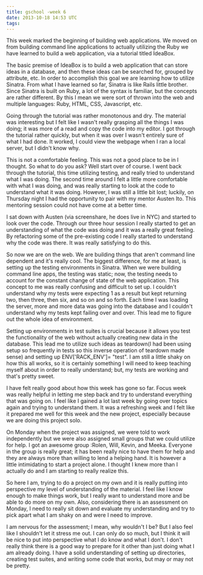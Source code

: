 ```yaml
---
title: gschool -week 6
date: 2013-10-18 14:53 UTC
tags:
---
```


 This week marked the beginning of building web applications.  We moved on from building command line applications to actually utilizing the Ruby we have learned to build a web application, via a tutorial titled IdeaBox.

 The basic premise of IdeaBox is to build a web application that can store ideas in a database, and then these ideas can be searched for, grouped by attribute, etc.  In order to accomplish this goal we are learning how to utilize Sinatra.  From what I have learned so far, Sinatra is like Rails little brother.  Since Sinatra is built on Ruby, a lot of the syntax is familiar, but the concepts are rather different.  By this I mean we were sort of thrown into the web and multiple languages: Ruby, HTML, CSS, Javascript, etc.  

 Going through the tutorial was rather monotonous and dry.  The material was interesting but I felt like I wasn't really grasping all the things I was doing; it was more of a read and copy the code into my editor. I got through the tutorial rather quickly, but when it was over I wasn't entirely sure of what I had done.  It worked, I could view the webpage when I ran a local server, but I didn't know why. 

 This is not a comfortable feeling. This was not a good place to be in I thought.  So what to do you ask?  Well start over of course.  I went back through the tutorial, this time utilizing testing, and really tried to understand what I was doing.  The second time around I felt a little more comfortable with what I was doing, and was really starting to look at the code to understand what it was doing.  However, I was still a little bit lost; luckily, on Thursday night I had the opportunity to pair with my mentor Austen Ito.  This mentoring session could not have come at a better time. 

 I sat down with Austen (via screenshare, he does live in NYC) and started to look over the code.  Through our three hour session I really started to get an understanding of what the code was doing and it was a really great feeling.  By refactoring some of the pre-existing code I really started to understand why the code was there.  It was really satisfying to do this.   

 So now we are on the web.  We are building things that aren't command line dependent and it's really cool.  The biggest difference, for me at least, is setting up the testing environments in Sinatra.  When we were building command line apps, the testing was static; now, the testing needs to account for the constant change of state of the web application.  This concept to me was really confusing and difficult to set up.  I couldn't understand why my tests were expecting 1 as a result but kept returning two, then three, then six, and so on and so forth.  Each time I was loading the server, more and more data was going into the database and I couldn't understand why my tests kept failing over and over.  This lead me to figure out the whole idea of environment.  

 Setting up environments in test suites is crucial because it allows you test the functionality of the web without actually creating new data in the database.  This lead me to utilize such ideas as teardown(I had been using setup so frequently in tests so this inverse operation of teardown made sense) and setting up ENV['RACK_ENV']= "test".  I am still a little shaky on how this all works, so it is certainly something I will need to keep teaching myself about in order to really understand; but, my tests are working and that's pretty sweet.  

 I have felt really good about how this week has gone so far.  Focus week was really helpful in letting me step back and try to understand everything that was going on.  I feel like I gained a lot last week by going over topics again and trying to understand them.  It was a refreshing week and I felt like it prepared me well for this week and the new project, especially because we are doing this project solo.  

 On Monday when the project was assigned, we were told to work independently but we were also assigned small groups that we could utilize for help.  I got an awesome group :Rolen, Will, Kevin, and Meeka. Everyone in the group is really great; it has been really nice to have them for help and they are always more than willing to lend a helping hand.  It is however a little intimidating to start a project alone.  I thought I knew more than I actually do and I am starting to really realize this.  

 So here I am, trying to do a project on my own and it is really putting into perspective my level of understanding of the material.  I feel like I know enough to make things work, but I really want to understand more and be able to do more on my own. Also, considering there is an assessment on Monday, I need to really sit down and evaluate my understanding and try to pick apart what I am shaky on and were I need to improve.  

 I am nervous for the assessment; I mean, why wouldn't I be?  But I also feel like I shouldn't let it stress me out. I can only do so much, but I think it will be nice to put into perspective what I do know and what I don't.  I don't really think there is a good way to prepare for it other than just doing what I am already doing.  I have a solid understanding of setting up directories, creating test suites, and writing some code that works, but may or may not be pretty.  


